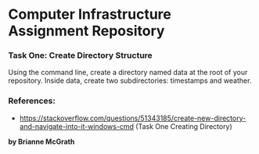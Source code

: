 # Computer Infrastructure Assignment Repository


### Task One: Create Directory Structure
Using the command line, create a directory named data at the root of your repository. Inside data, create two subdirectories: timestamps and weather. 

###  References: 

- https://stackoverflow.com/questions/51343185/create-new-directory-and-navigate-into-it-windows-cmd (Task One Creating Directory)

**by Brianne McGrath**
